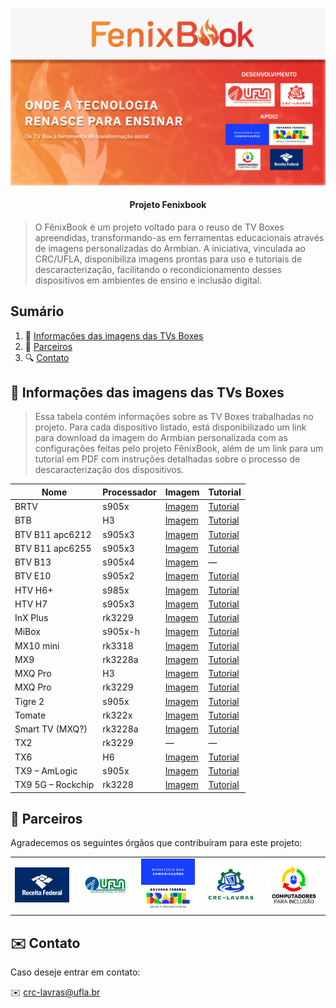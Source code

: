 <p align="center">
  <img src="https://github.com/crc-lavras/crc-lavras/blob/main/imagens/Banner%20Git2.png" alt="Fenixbook image" width="1200">
</p>

<h4 align="center"> Projeto Fenixbook </h4>

> O FênixBook é um projeto voltado para o reuso de TV Boxes apreendidas, transformando-as em ferramentas educacionais através de imagens personalizadas do Armbian. A iniciativa, vinculada ao CRC/UFLA, disponibiliza imagens prontas para uso e tutoriais de descaracterização, facilitando o recondicionamento desses dispositivos em ambientes de ensino e inclusão digital.

## Sumário

 1. 📝 [Informações das imagens das TVs Boxes](#tabela)
 2. 🚀 [Parceiros](#parceiros)
 3. 🔍 [Contato](#contato)

## 📝 <a id="tabela"/>Informações das imagens das TVs Boxes

>Essa tabela contém informações sobre as TV Boxes trabalhadas no projeto. Para cada dispositivo listado, está disponibilizado um link para download da imagem do Armbian personalizada com as configurações feitas pelo projeto FênixBook, além de um link para um tutorial em PDF com instruções detalhadas sobre o processo de descaracterização dos dispositivos.

| Nome                  | Processador     | Imagem                                                                                          | Tutorial                                                                                        |
|-----------------------|-----------------|--------------------------------------------------------------------------------------------------|--------------------------------------------------------------------------------------------------|
| BRTV                  | s905x           | [Imagem](https://drive.google.com/file/d/1DVJqkei2JnE_kfmPOYfizj4pE8iUtTNu/view?usp=sharing)     | [Tutorial](https://drive.google.com/file/d/1mTbLxIJutnbiQqh0-hRKgZqV2htvw-cz/view?usp=sharing)   |
| BTB                   | H3              | [Imagem](https://drive.google.com/file/d/1DVJqkei2JnE_kfmPOYfizj4pE8iUtTNu/view?usp=sharing)     | [Tutorial](https://drive.google.com/file/d/1mTbLxIJutnbiQqh0-hRKgZqV2htvw-cz/view?usp=sharing)   |
| BTV B11 apc6212       | s905x3          | [Imagem](https://drive.google.com/file/d/1EDuKCHthN_yiGQ7ZAlxCL8OCkIOkeXIs/view?usp=sharing)     | [Tutorial](https://drive.google.com/file/d/1_4pc-0E2d3V6fivQk2wdQ0dmwhKGDVfR/view?usp=sharing)   |
| BTV B11 apc6255       | s905x3          | [Imagem](https://drive.google.com/file/d/1kZETL4b6e5UnYfk0GLdEGTyYrrkn7WPp/view?usp=sharing)     | [Tutorial](https://drive.google.com/file/d/1foC081FtUFNf-mOOJqcADnVBv8QkLZGL/view?usp=sharing)   |
| BTV B13               | s905x4          | [Imagem](https://drive.google.com/file/d/13MPGNQRKRv7w9wM-ZNkOIrrqgRmarNIT/view?usp=sharing)     | —                                                                                                |
| BTV E10               | s905x2          | [Imagem](https://drive.google.com/file/d/1l25vt-hUi7DoCMw3uSN6J3tM0vO5eUp9/view?usp=sharing)     | [Tutorial](https://drive.google.com/file/d/1r-jSaG_8ydOCECc5vePDaVVkLbwI_r4S/view?usp=sharing)   |
| HTV H6+               | s985x           | [Imagem](https://drive.google.com/file/d/1qmuoiyP2udX4XxspDNDOcEgIPL_rC8RS/view?usp=sharing)     | [Tutorial](https://drive.google.com/file/d/1pLgN6eR0c0-rg-9uNGBbWcLmi_FzAIHu/view?usp=sharing)   |
| HTV H7                | s905x3          | [Imagem](https://drive.google.com/file/d/1HmyXXKouBPkM7zU1OmYq94AzOo6LOlKP/view?usp=sharing)     | [Tutorial](https://drive.google.com/file/d/1SmobWgTIvLNBYKdoXo97DOrjbhPes1Fh/view?usp=sharing)   |
| InX Plus              | rk3229          | [Imagem](https://drive.google.com/file/d/1rZWjmHiwxJmDZ05Vwh2cbmqiuchLJgWv/view?usp=sharing)     | [Tutorial](https://drive.google.com/file/d/1_V6Ubb8PBRzKOS4eSvtKAYNnYxAZ8Ubi/view?usp=sharing)   |
| MiBox                | s905x-h         | [Imagem](https://drive.google.com/file/d/1Rck0qZw6Xp_VCswSuQ3VsGtGmQAxg4Vu/view?usp=sharing)     | [Tutorial](https://drive.google.com/file/d/107NaAULbuMtdGK4_BrkLo1ToafrpJ1yh/view?usp=sharing)   |
| MX10 mini            | rk3318          | [Imagem](https://drive.google.com/file/d/1bCDhvoWtDLgrL8_l2Lf6nrRYaGAQzQ4x/view?usp=sharing)     | [Tutorial](https://drive.google.com/file/d/1y9dqpg2N23T86JnvadS93O0tngqItE6R/view?usp=sharing)   |
| MX9                  | rk3228a         | [Imagem](https://drive.google.com/file/d/1segwOTg6IaPoepD9s2OmxQKevcUVR6tW/view?usp=sharing)     | [Tutorial](https://drive.google.com/file/d/1ngK9_p282vW86VNrpRyNAE1LA_tf6Pvs/view?usp=sharing)   |
| MXQ Pro  | H3        | [Imagem](https://drive.google.com/file/d/1cV93h0DequqzuXNHQmwQCK4Wjl1PVaN9/view?usp=sharing)     | [Tutorial](https://drive.google.com/file/d/1nz1GL99anA-RFpXVlq-S08amNv85NiPq/view?usp=sharing)   |
| MXQ Pro    | rk3229          | [Imagem](https://drive.google.com/file/d/1Q5dMmSkKqdANnCnvd8C7yoe4Fjo2VMZR/view?usp=sharing)     | [Tutorial](https://drive.google.com/file/d/1_-OGBvEJKnCv9_UR8jXEoMc1VI8RxGfp/view?usp=sharing)   |
| Tigre 2              | s905x           | [Imagem](https://drive.google.com/file/d/16OuTq_UEnkE4BmNPScHiUvMOFyQ9LWfh/view?usp=sharing)     | [Tutorial](https://drive.google.com/file/d/1V0Vc1AW-3nun1BhRiPSSMOWWFQMA3V-7/view?usp=sharing)   |
| Tomate               | rk322x          | [Imagem](https://drive.google.com/file/d/1lKQZ26Y4tduckzOSvPAqnV7EQut56h2w/view?usp=sharing)     | [Tutorial](https://drive.google.com/file/d/1siwoPDyQFFFWIuti7SbfsC4iDdkYLUs8/view?usp=sharing)   |
| Smart TV (MXQ?)      | rk3228a         | [Imagem](https://drive.google.com/file/d/13NCnTxA9LMZJC664UYPglyteiqM9xWRR/view?usp=sharing)     | [Tutorial](https://drive.google.com/file/d/1hr9PNqzBjGvFVwXJ2bjO6Ycs5MIO2XlR/view?usp=sharing)   |
| TX2                  | rk3229               | —                                                                                               | —                                                                                                |
 TX6                  | H6              | [Imagem](https://drive.google.com/file/d/1w7FkO0A7dyR63BrADmjIf4VsxEiIhxFy/view?usp=sharing)     | [Tutorial](https://drive.google.com/file/d/1qA_Xhq-ZoQ708FYmwxEAEbrQT3KnOZrQ/view?usp=sharing)   |
| TX9 – AmLogic        | s905x           | [Imagem](https://drive.google.com/file/d/11X8H8wldUmMXGuy3m6fJqRubOtcnaDth/view?usp=sharing)     | [Tutorial](https://drive.google.com/file/d/1A06Kbxwiqx3DPu7FhD0W3SLniXGHX6Z1/view?usp=sharing)   |
| TX9 5G – Rockchip    | rk3228          | [Imagem](https://drive.google.com/file/d/1p61_lQx_4PsDXimd_w-n4Gu0UUDneSbz/view?usp=sharing)     | [Tutorial](https://drive.google.com/file/d/1-6nCcgMvKf8_h8y3wZU8KTRXXdWTxoth/view?usp=sharing)   |



## 🤝 <a id="parceiros"/>Parceiros

Agradecemos os seguintes órgãos que contribuíram para este projeto:

<table>
  <tr>
    <td align="center">
      <img src="https://github.com/crc-lavras/crc-lavras/blob/main/imagens/RF.png?raw=true" width="125px;" alt="Receita Federal"/><br>
    </td>
    <td align="center">
      <img src="https://github.com/crc-lavras/crc-lavras/blob/main/imagens/UFLA.png?raw=true" width="125px;" alt="UFLA"/><br>
    </td>
    <td align="center">
      <img src="https://github.com/crc-lavras/crc-lavras/blob/main/imagens/MCOM.png?raw=true" width="125px;" alt="Ministério das Comunicações"/><br>
    </td>
    <td align="center">
      <img src="https://github.com/crc-lavras/crc-lavras/blob/main/imagens/CRCLAVRAS.png?raw=true" width="125px;" alt="CRC Lavras"/><br>
    </td>
    <td align="center">
      <img src="https://github.com/crc-lavras/crc-lavras/blob/main/imagens/COMPINCL.png?raw=true" width="125px;" alt="CompIncl"/><br>
    </td>
  </tr>
</table>




## ✉️ <a id="contato"/>Contato

Caso deseje entrar em contato:

✉️ crc-lavras@ufla.br
